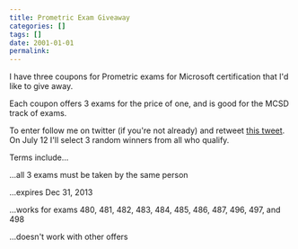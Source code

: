 ```yaml
---
title: Prometric Exam Giveaway
categories: []
tags: []
date: 2001-01-01
permalink: 
---
```


I have three coupons for Prometric exams for Microsoft certification that I'd like to give away.

Each coupon offers 3 exams for the price of one, and is good for the MCSD track of exams.

To enter follow me on twitter (if you're not already) and retweet [this tweet](https://twitter.com/codefoster/status/352515149342580737). On July 12 I'll select 3 random winners from all who qualify.

Terms include...

...all 3 exams must be taken by the same person

...expires Dec 31, 2013

...works for exams 480, 481, 482, 483, 484, 485, 486, 487, 496, 497, and 498

...doesn't work with other offers